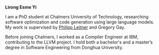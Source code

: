 <b> Lirong Esme Yi </b>

I am a PhD student at Chalmers University of Technology, researching software optimization and code generation using large language models. My work is supervised by <a href="http://philippleitner.net">Philipp Leitner</a> and Gregory Gay.

Before joining Chalmers, I worked as a Compiler Engineer at IBM, contributing to the LLVM project. I hold both a bachelor's and a master’s degree in Software Engineering from Donghua University.
